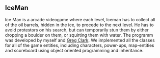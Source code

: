 ## IceMan

Ice Man is a arcade videogame where each level, Iceman has to collect all of the oil barrels, hidden in the ice, to 
procede to the next level.  He has to avoid protestors on his search, but can temporarily stun them by either dropping
a boulder on them, or squirting them with water.  The programm was developed by myself and [Greg Clark](https://github.com/Greg-Clark).
We implemented all the classes for all of the game entities, including characters, power-ups, map-entities and scoreboard using object 
oriented programming and inheritance.